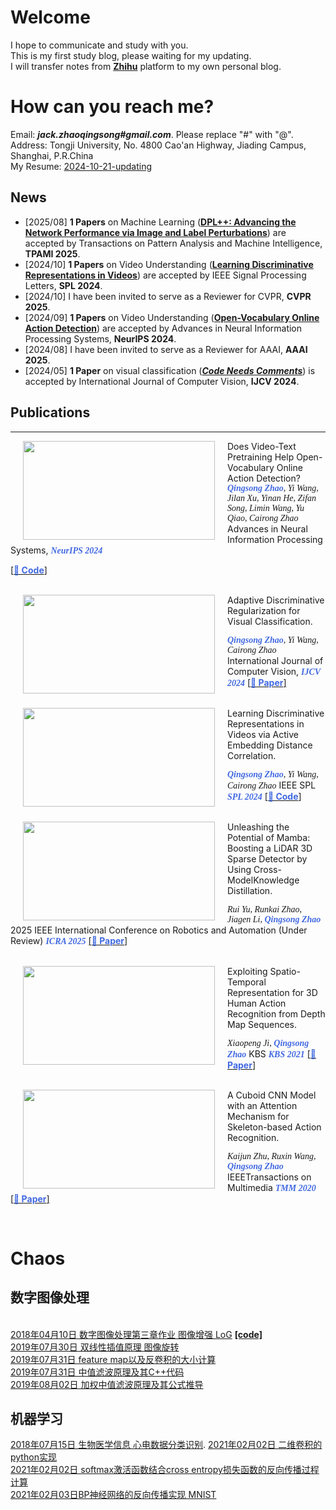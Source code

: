 # Welcome
I hope to communicate and study with you.
<br>This is my first study blog, please waiting for my updating. 
<br>I will transfer notes from [**Zhihu**](https://www.zhihu.com/people/zhao-qing-song-68-22/activities) platform to my own personal blog.

# How can you reach me?
Email: ***jack.zhaoqingsong#gmail.com***. Please replace "#" with "@". 
<br>Address: Tongji University, No. 4800 Cao'an Highway, Jiading Campus, Shanghai, P.R.China
<br>My Resume: [2024-10-21-updating](https://aicarrier.feishu.cn/wiki/GxWFwJwsQimlEmk2i6ycQTAVnsh?from=from_copylink)

## News
- [2025/08] **1 Papers** on Machine Learning ([**DPL++: Advancing the Network Performance via Image and Label Perturbations**](https://github.com/)) are accepted by Transactions on Pattern Analysis and Machine Intelligence, **TPAMI 2025**.
- [2024/10] **1 Papers** on Video Understanding ([**Learning Discriminative Representations in Videos**](https://github.com/ZQSIAT/AEDC)) are accepted by IEEE Signal Processing Letters, **SPL 2024**.
- [2024/10] I have been invited to serve as a Reviewer for CVPR, **CVPR 2025**.
- [2024/09] **1 Papers** on Video Understanding ([**Open-Vocabulary Online Action Detection**](https://github.com/OpenGVLab/OV-OAD)) are accepted by Advances in Neural Information Processing Systems, **NeurIPS 2024**.
- [2024/08] I have been invited to serve as a Reviewer for AAAI, **AAAI 2025**.
- [2024/05] **1 Paper** on visual classification ([***Code Needs Comments***](https://link.springer.com/article/10.1007/s11263-024-02080-0)) is accepted by International Journal of Computer Vision, **IJCV 2024**.



## Publications
<hr />
<img src="https://i.postimg.cc/4dMR8CCY/overall.png" width="307" height="158"   align="left" hspace="20" vspace="0"/>
Does Video-Text Pretraining Help Open-Vocabulary Online Action Detection?
<font face="Georgia"><I></I></font><font face="Georgia" color="RoyalBlue"><I><B>Qingsong Zhao</B></I></font><font face="Georgia"><I>, Yi Wang, Jilan Xu, Yinan He, Zifan Song, Limin Wang, Yu Qiao, Cairong Zhao</I></font>
Advances in Neural Information Processing Systems, <font face="Georgia" color="RoyalBlue"><I><B>NeurIPS 2024</B></I></font>

[[<font color="RoyalBlue"><B>📃 Code</B></font>]](https://github.com/OpenGVLab/OV-OAD)

<br>
<img src="https://i.postimg.cc/k5khG7FJ/ijcv-overall.png" width="307" height="158"   align="left" hspace="20" vspace="0"/>
Adaptive Discriminative Regularization for Visual Classification.

<font face="Georgia"><I></I></font>**<font face="Georgia" color="RoyalBlue"><I><B>Qingsong Zhao</B></I></font>**<font face="Georgia"><I>, Yi Wang, Cairong Zhao</I></font>
International Journal of Computer Vision, <font face="Georgia" color="RoyalBlue"><I><B>IJCV 2024</B></I></font>
[[<font color="RoyalBlue"><B>📃 Paper</B></font>]](https://arxiv.org/abs/2203.00833)

<br>
<img src="https://i.postimg.cc/Yq54dV34/aedc-overall.png" width="307" height="158"   align="left" hspace="20" vspace="0"/>
Learning Discriminative Representations in Videos via Active Embedding Distance Correlation.

<font face="Georgia"><I></I></font>**<font face="Georgia" color="RoyalBlue"><I><B>Qingsong Zhao</B></I></font>**<font face="Georgia"><I>, Yi Wang, Cairong Zhao</I></font>
IEEE SPL <font face="Georgia" color="RoyalBlue"><I><B>SPL 2024</B></I></font>
[[<font color="RoyalBlue"><B>📃 Code</B></font>]](https://github.com/ZQSIAT/AEDC)


<br>

<img src="https://i.postimg.cc/CxbRXNPc/icra-overall.png" width="307" height="158"   align="left" hspace="20" vspace="0"/>
Unleashing the Potential of Mamba: Boosting a LiDAR 3D Sparse Detector by Using Cross-ModelKnowledge Distillation.

<font face="Georgia"><I>Rui Yu, Runkai Zhao, Jiagen Li, </I></font>**<font face="Georgia" color="RoyalBlue"><I><B>Qingsong Zhao</B></I></font>**<font face="Georgia"><I></I></font>
2025 IEEE International Conference on Robotics and Automation (Under Review) <font face="Georgia" color="RoyalBlue"><I><B>ICRA 2025</B></I></font>
[[<font color="RoyalBlue"><B>📃 Paper</B></font>]](https://arxiv.org/abs/2409.11018)

<br>

<img src="https://i.postimg.cc/5t1XVCDb/kbs-overall.png" width="307" height="158"   align="left" hspace="20" vspace="0"/>
Exploiting Spatio-Temporal Representation for 3D Human Action Recognition from Depth Map Sequences.

<font face="Georgia"><I>Xiaopeng Ji, </I></font>**<font face="Georgia" color="RoyalBlue"><I><B>Qingsong Zhao</B></I></font>**<font face="Georgia"><I></I></font>
KBS <font face="Georgia" color="RoyalBlue"><I><B>KBS 2021</B></I></font>
[[<font color="RoyalBlue"><B>📃 Paper</B></font>]](https://ieeexplore.ieee.org/document/8943103)

<br>

<img src="https://i.postimg.cc/02MMdxpR/tmm-overall.png" width="307" height="158"   align="left" hspace="20" vspace="0"/>
A Cuboid CNN Model with an Attention Mechanism for Skeleton-based Action Recognition.

<font face="Georgia"><I>Kaijun Zhu, Ruxin Wang, </I></font>**<font face="Georgia" color="RoyalBlue"><I><B>Qingsong Zhao</B></I></font>**<font face="Georgia"><I></I></font>
IEEETransactions on Multimedia <font face="Georgia" color="RoyalBlue"><I><B>TMM 2020</B></I></font>
[[<font color="RoyalBlue"><B>📃 Paper</B></font>]](https://ieeexplore.ieee.org/document/8943103)

<br>





# Chaos
## 数字图像处理
<br>[2018年04月10日 数字图像处理第三章作业 图像增强 LoG](https://zhuanlan.zhihu.com/p/35239779)
[**\[code\]**](https://github.com/ZQSIAT/blog_code/blob/master/DIP%20Chapter3%20image%20intensification/image_intensification.cpp)
<br>[2019年07月30日 双线性插值原理 图像旋转](https://note.youdao.com/share/?token=A70902EBA0E048FCA506853FE72C0AE1&gid=89870316)
<br>[2019年07月31日 feature map以及反卷积的大小计算](http://note.youdao.com/groupshare/?token=C74CA57A7DCA4FD391295628980DF651&gid=89870316)
<br>[2019年07月31日 中值滤波原理及其C++代码](http://note.youdao.com/groupshare/?token=76567AC7DAB54DEC804E0626E0380E32&gid=89870316)
<br>[2019年08月02日 加权中值滤波原理及其公式推导](https://note.youdao.com/share/?token=8FA3D0281A964C1BA3A6C71059284881&gid=89870316)
## 机器学习
[2018年07月15日 生物医学信息 心电数据分类识别](https://zhuanlan.zhihu.com/p/39771706).
[2021年02月02日 二维卷积的python实现](./docs/convolution.md)
<br>[2021年02月02日 softmax激活函数结合cross entropy损失函数的反向传播过程计算](http://note.youdao.com/groupshare/?token=60D47E0873964BFFB5982AFDF38B200F&gid=89870316)
<br>[2021年02月03日BP神经网络的反向传播实现 MNIST](http://note.youdao.com/groupshare/?token=8B3A2602C97549A3A5B565B8D6E6A51A&gid=89870316)









